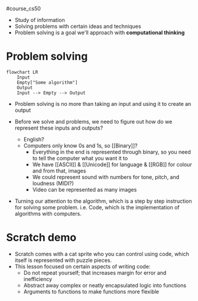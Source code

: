 #course_cs50 

- Study of information
- Solving problems with certain ideas and techniques
- Problem solving is a goal we'll approach with **computational thinking**

# Problem solving

```mermaid
flowchart LR
    Input
    Empty["Some algorithm"]
    Output
    Input --> Empty --> Output
```

- Problem solving is no more than taking an input and using it to create an output
- Before we solve and problems, we need to figure out how do we represent these inputs and outputs?
    - English?
    - Computers only know 0s and 1s, so [[Binary]]?
        - Everything in the end is represented through binary, so you need to tell the computer what you want it to 
        - We have [[ASCII]] & [[Unicode]] for language & [[RGB]] for colour and from that, images
        - We could represent sound with numbers for tone, pitch, and loudness (MIDI?)
        - Video can be represented as many images

- Turning our attention to the algorithm, which is a step by step instruction for solving some problem. i.e. Code, which is the implementation of algorithms with computers.

# Scratch demo

- Scratch comes with a cat sprite who you can control using code, which itself is represented with puzzle pieces.
- This lesson focused on certain aspects of writing code:
    - Do not repeat yourself; that increases margin for error and inefficiency
    - Abstract away complex or neatly encapsulated logic into functions
    - Arguments to functions to make functions more flexible
